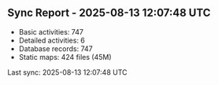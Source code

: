 ## Sync Report - 2025-08-13 12:07:48 UTC

- Basic activities: 747
- Detailed activities: 6
- Database records: 747
- Static maps: 424 files (45M)

Last sync: 2025-08-13 12:07:48 UTC
